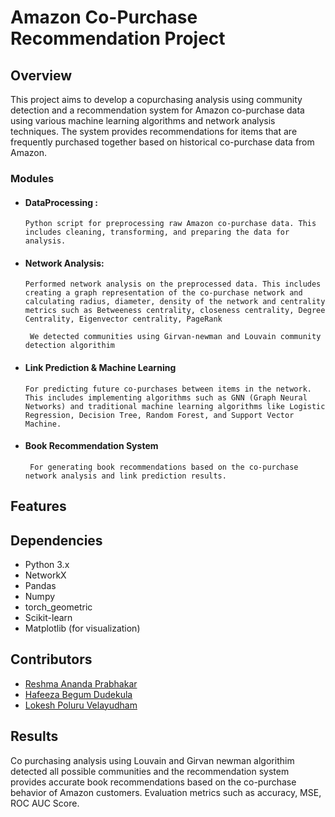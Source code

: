 # Amazon Co-Purchase Recommendation Project
## Overview

This project aims to develop a copurchasing analysis using community detection and a recommendation system for Amazon co-purchase data using various machine learning algorithms and network analysis techniques. The system provides recommendations for items that are frequently purchased together based on historical co-purchase data from Amazon.

### Modules
- #### DataProcessing : 
      Python script for preprocessing raw Amazon co-purchase data. This includes cleaning, transforming, and preparing the data for analysis.
- #### Network Analysis:
      Performed network analysis on the preprocessed data. This includes creating a graph representation of the co-purchase network and calculating radius, diameter, density of the network and centrality metrics such as Betweeness centrality, closeness centrality, Degree Centrality, Eigenvector centrality, PageRank

       We detected communities using Girvan-newman and Louvain community detection algorithim 
- #### Link Prediction & Machine Learning
      For predicting future co-purchases between items in the network. This includes implementing algorithms such as GNN (Graph Neural Networks) and traditional machine learning algorithms like Logistic Regression, Decision Tree, Random Forest, and Support Vector Machine.
- #### Book Recommendation System
       For generating book recommendations based on the co-purchase network analysis and link prediction results.

## Features



## Dependencies

- Python 3.x
- NetworkX
- Pandas
- Numpy
- torch_geometric
- Scikit-learn
- Matplotlib (for visualization)

## Contributors
- [Reshma Ananda Prabhakar](https://github.com/reshmaananda/)
- [	Hafeeza Begum Dudekula](https://github.com/HafeezaBegum)
- [Lokesh Poluru Velayudham](https://github.com/lokeshvelayudham/)

## Results
Co purchasing analysis using Louvain and Girvan newman algorithim detected all possible communities and the recommendation system provides accurate book recommendations based on the co-purchase behavior of Amazon customers. Evaluation metrics such as accuracy, MSE, ROC AUC Score.


